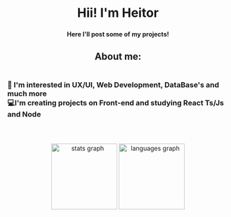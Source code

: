 <h1 align="center">Hii! I'm Heitor</h1>

###

<h4 align="center">Here I'll post some of my <strong> projects! </strong></h4>

###

<h2 align="center">About me:</h2>

###

<h3 align="left"><br>📒 I'm interested in UX/UI, Web Development, DataBase's and much more<br> 💻I'm creating projects on Front-end and studying React Ts/Js and Node </h3> <br> 

###

<div align="center">
  <img src="https://github-readme-stats.vercel.app/api?username=Kimeduuu&hide_title=false&hide_rank=false&show_icons=true&include_all_commits=true&count_private=true&disable_animations=false&theme=dark&locale=en&hide_border=false&order=1" height="150" alt="stats graph"  />
  <img src="https://github-readme-stats.vercel.app/api/top-langs?username=Kimeduuu&locale=en&hide_title=false&layout=compact&card_width=320&langs_count=5&theme=dark&hide_border=false&order=2" height="150" alt="languages graph"  />
 
</div>

###
